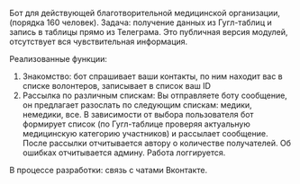 Бот для действующей благотворительной медицинской организации, (порядка 160 человек).
Задача: получение данных из Гугл-таблиц и запись в таблицы прямо из Телеграма. 
Это публичная версия модулей, отсутствует вся чувствительная информация. 

Реализованные функции: 
1. Знакомство: бот спрашивает ваши контакты, по ним находит вас в списке волонтеров, записывает в список ваш ID
2. Рассылка по различным спискам: Вы отправляете боту сообщение, он предлагает разослать по следующим спискам: медики, немедики, все. 
В зависимости от выбора пользователя бот формирует список (по Гугл-таблице проверяя актуальную медицинскую категорию участников) и рассылает сообщение. 
После рассылки отчитывается автору о количестве получателей. Об ошибках отчитывается админу. Работа логгируется.

В процессе разработки: связь с чатами Вконтакте. 
